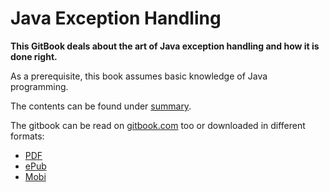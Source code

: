 # Java Exception Handling

**This GitBook deals about the art of Java exception handling and how it is done right.**

As a prerequisite, this book assumes basic knowledge of Java programming.

The contents can be found under [summary](/SUMMARY.md).

The gitbook can be read on [gitbook.com](https://www.gitbook.com/book/zaplatynski/java-exception-handling) too or downloaded in different formats:

* [PDF](https://www.gitbook.com/download/pdf/book/zaplatynski/java-exception-handling)
* [ePub](https://www.gitbook.com/download/epub/book/zaplatynski/java-exception-handling)
* [Mobi](https://www.gitbook.com/download/mobi/book/zaplatynski/java-exception-handling)



